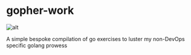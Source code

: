 # gopher-work

![alt](https://previews.dropbox.com/p/thumb/ACH9b6xUtYz4qgoz92w4ucfUpIBPlAu9Xl1S5D-lxWspDUdKeJOzYjXyiCXSFf2ikWOU_SK-kaVpYVX81BLetzVc0vTXPXtMGH5QxKxkn66sBANFhw0Gssi2uvIxxF822zpOVJgkzWKQ7dPzrUYjTz0i-iRlwgXfBfXOsjbpPMb5ZqR-DqOMp72qI63VJVL4_pb2gPET1aLQ3mtOp6_KYk_mxARsER6fW3ta2NOmtX39TBUo-cBUURCBgmsTY8adthWpmRx27sBEA9Y6qwDIfifKmzmuiObgSSPuzU6CIshkAVilpxhknUQjgR4g9jyj66CdtuciSs2LLhDZVHksBRCd/p.gif)

A simple bespoke compilation of go exercises to luster my non-DevOps specific golang prowess

